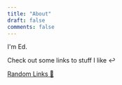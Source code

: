 ```yaml
---
title: "About"
draft: false
comments: false
---
```


I'm Ed.

Check out some links to stuff I like ↩️

[Random Links 🔗](https://edmason.co.uk/2024/03/02/random-links)